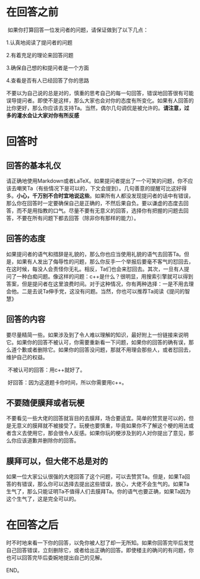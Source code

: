 # 在回答之前

​      如果你打算回答一位发问者的问题，请保证做到了以下几点：

1.认真地阅读了提问者的问题

2.有着充足的理论来回答问题

3.确保自己想的和提问者是一个方面

4.查看是否有人已经回答了你的思路

​       不要以为自己说的总是对的，慎重的思考自己的每一句回答，错误地回答很有可能误导提问者。即使不是这样，那么大家也会对你的态度有所变化。如果有人回答的比你更好，那么你应该去支持Ta。当然，偶尔几句调侃是被允许的。**请注意，过多的灌水会让大家对你有所反感**

# 回答时

## 回答的基本礼仪

​       请正确地使用Markdown或者LaTeX。如果提问者提出了一个可笑的问题，你不应该去嘲笑Ta（有些情况下是可以的，下文会提到）。几句善意的提醒可比这好得多。**小心，千万别不合时宜地说这些**。如果所有人都没发现提问者的话中有错误，那么你在回答时一定要确保自己是正确的，不然后果自负。要以谦虚的态度去回答，而不是用指教的口气。尽量不要有无意义的回答，选择你有把握的问题去回答，不要在所有问题下都去回答（除非你有那样的能力）。

## 回答的态度

​       如果提问者的语气和措辞是礼貌的，那么你也应当使用礼貌的语气去回答Ta。但是，如果有人发出了侮辱性的问题，那么你反手一个举报后要毫不客气的怼回去，在这时候，每没人会责怪你无礼。相反，Ta们也会来怼回去。其次，一旦有人提问了一种白痴问题。像这样的问题：c++是什么？很明显，用搜索引擎就可以得到答案，但是提问者在这里浪费时间。对于这种情况，你有两种选择：一是不用去理会他。二是去说Ta伸手党，这没有问题。当然，你也可以推荐Ta阅读《提问的智慧》

## 回答的内容

​      要尽量精简一些。如果涉及到了令人难以理解的知识，最好附上一份链接来说明它。如果你的回答不被认可，你需要重新看一下问题，如果你的回答的确有误，那么道个歉或者删除它。如果你的回答没问题，那就不用理会那些人，或者怼回去，维护自己的权益。

​    不被认可的回答：用c++就好了。

​    好回答：因为这道题卡你时间，所以你需要用c++。

## 不要随便膜拜或者玩梗

   不要看见一些大佬的回答就盲目的去膜拜，场合要适宜。简单的赞赏是可以的，但是无意义的膜拜就不被接受了。玩梗也要慎重，毕竟如果你不了解这个梗的用法或者含义去使用它，那会很令人反感。如果你玩的梗涉及到的人对你提出了意见，那么你应该道歉并删除你的回答。

## 膜拜可以，但大佬不总是对的 

​      如果一位大家公认很强的大佬回答了这个问题，可以去赞赏Ta。但是，如果Ta回答的有错误，那么你可以选择去提出这些错误，放心，大佬不会生气的。如果Ta生气了，那么只能证明Ta不值得人们去膜拜Ta。你的语气也要正确，如果Ta因为这个生气了，这是完全可以的。

# 在回答之后 

​    时不时地来看一下你的回答，以免你被人怼了却一无所知。如果你回答完毕后发觉自己回答错误，立刻删除它，或者给出正确的回答。即使楼主的确问的有问题，你也可以回答完毕后委婉地提出自己的见解。

END。





